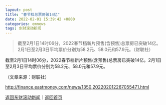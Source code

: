 ```yaml
---
layout: post
title: "春节档总票房破14亿"
date: 2022-02-01 15:39:42 +0800
categories: emnews
tags: 东财滚动新闻
---
```

> 截至2月1日14时06分，2022春节档新片预售(含预售)总票房已突破14亿。2月1日至2月3日平均票价分别为58.2元、58.0元和57.9元。（财联社）

<p>截至2月1日14时06分，2022春节档新片预售(含预售)总票房已突破14亿。2月1日至2月3日平均票价分别为58.2元、58.0元和57.9元。</p><p class="em_media">（文章来源：财联社）</p>

<http://finance.eastmoney.com/news/1350,202202012267055471.html>

[返回东财滚动新闻](//finews.withounder.com/emnews/)｜[返回首页](//finews.withounder.com/)